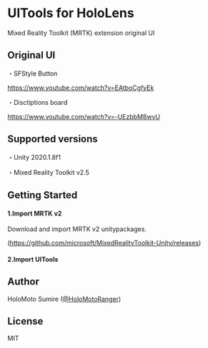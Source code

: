 # UITools for HoloLens



Mixed Reality Toolkit (MRTK) extension original UI

## Original UI

・SFStyle Button

https://www.youtube.com/watch?v=EAtboCgfyEk

・Disctiptions board

https://www.youtube.com/watch?v=-UEzbbM8wvU

## Supported versions



 ・Unity 2020.1.8f1

 

 ・Mixed Reality Toolkit v2.5

 

## Getting Started



#### 1.Import MRTK v2



Download and import MRTK v2 unitypackages.



(https://github.com/microsoft/MixedRealityToolkit-Unity/releases)



#### 2.Import UITools



## Author



 HoloMoto Sumire ([@HoloMotoRanger](https://twitter.com/HoloMotoRanger))

 

## License



MIT
